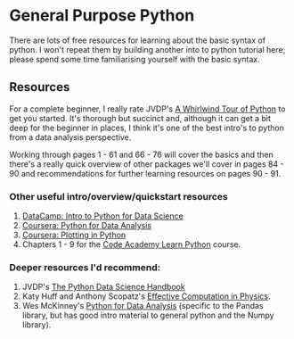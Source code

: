 # General Purpose Python
There are lots of free resources for learning about the basic syntax of python. I won't repeat them by building another into to python tutorial here, please spend some time familiarising yourself with the basic syntax.

## Resources
For a complete beginner, I really rate JVDP's [A Whirlwind Tour of Python](www.oreilly.com/programming/free/files/a-whirlwind-tour-of-python.pdf) to get you started. It's thorough but succinct and, although it can get a bit deep for the beginner in places, I think it's one of the best intro's to python from a data analysis perspective.  

Working through pages 1 - 61 and 66 - 76 will cover the basics and then there's a really quick overview of other packages we'll cover in pages 84 - 90 and recommendations for further learning resources on pages 90 - 91.  

### Other useful intro/overview/quickstart resources
1. [DataCamp: Intro to Python for Data Science](https://www.datacamp.com/courses/intro-to-python-for-data-science)
1. [Coursera: Python for Data Analysis](https://www.coursera.org/learn/python-data-analysis)
1. [Coursera: Plotting in Python](https://www.coursera.org/learn/python-plotting)
1. Chapters 1 - 9 for the [Code Academy Learn Python](https://www.codecademy.com/learn/learn-python) course.

### Deeper resources I'd recommend:
1. JVDP's [The Python Data Science Handbook](https://jakevdp.github.io/PythonDataScienceHandbook/) 
1. Katy Huff and Anthony Scopatz's [Effective Computation in Physics](http://physics.codes/). 
1. Wes McKinney's [Python for Data Analysis](http://shop.oreilly.com/product/0636920023784.do) (specific to the Pandas library, but has good intro material to general python and the Numpy library).

